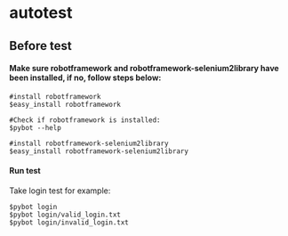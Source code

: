 # autotest

## Before test

#### Make sure robotframework  and robotframework-selenium2library have been installed, if no, follow steps below:

	#install robotframework
	$easy_install robotframework
	
	#Check if robotframework is installed:
	$pybot --help
	
	#install robotframework-selenium2library
	$easy_install robotframework-selenium2library

#### Run test
Take login test for example: 

	$pybot login
	$pybot login/valid_login.txt
	$pybot login/invalid_login.txt
